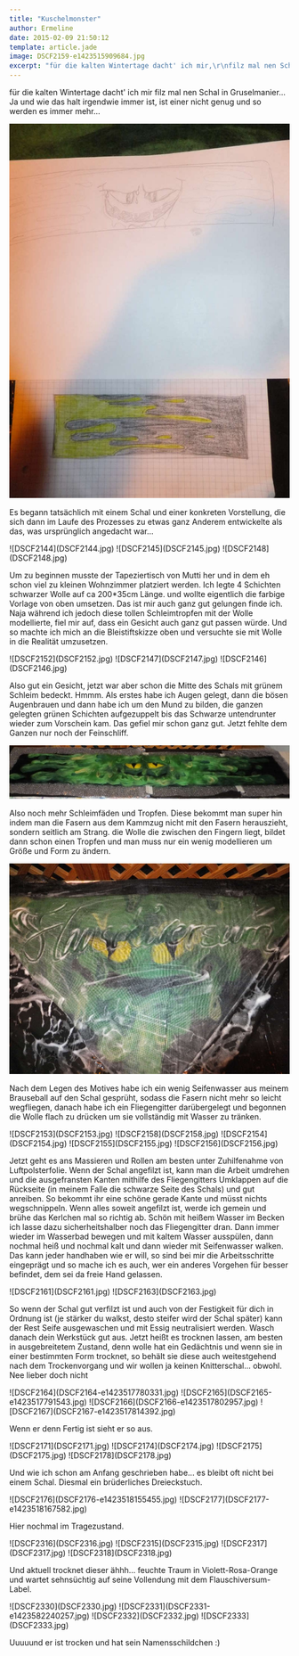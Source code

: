 ```yaml
---
title: "Kuschelmonster"
author: Ermeline
date: 2015-02-09 21:50:12
template: article.jade
image: DSCF2159-e1423515909684.jpg
excerpt: "für die kalten Wintertage dacht' ich mir,\r\nfilz mal nen Schal in Gruselmanier..."
---
```


für die kalten Wintertage dacht' ich mir filz mal nen Schal in
Gruselmanier... Ja und wie das halt irgendwie immer ist, ist einer nicht
genug und so werden es immer mehr...  

![DSCF2159](DSCF2159-e1423515909684.jpg)


Es begann tatsächlich mit einem Schal und einer konkreten Vorstellung,
die sich dann im Laufe des Prozesses zu etwas ganz Anderem entwickelte
als das, was ursprünglich angedacht war...

<div id='slides' class='slideshow'>
![DSCF2144](DSCF2144.jpg)
![DSCF2145](DSCF2145.jpg)
![DSCF2148](DSCF2148.jpg)
</div>

Um zu beginnen musste der Tapeziertisch von Mutti her und in dem eh
schon viel zu kleinen Wohnzimmer platziert werden. Ich legte 4 Schichten
schwarzer Wolle auf ca 200\*35cm Länge. und wollte eigentlich die
farbige Vorlage von oben umsetzen. Das ist mir auch ganz gut gelungen
finde ich. Naja während ich jedoch diese tollen Schleimtropfen mit der
Wolle modellierte, fiel mir auf, dass ein Gesicht auch ganz gut passen
würde. Und so machte ich mich an die Bleistiftskizze oben und versuchte
sie mit Wolle in die Realität umzusetzen.

<div id='slides' class='slideshow'>
![DSCF2152](DSCF2152.jpg)
![DSCF2147](DSCF2147.jpg)
![DSCF2146](DSCF2146.jpg)
</div>

Also gut ein Gesicht, jetzt war aber schon die Mitte des Schals mit
grünem Schleim bedeckt. Hmmm. Als erstes habe ich Augen gelegt, dann die
bösen Augenbrauen und dann habe ich um den Mund zu bilden, die ganzen
gelegten grünen Schichten aufgezuppelt bis das Schwarze untendrunter
wieder zum Vorschein kam. Das gefiel mir schon ganz gut. Jetzt fehlte
dem Ganzen nur noch der Feinschliff.

![DSCF2151](DSCF2151-e1423516615410.jpg)

Also noch mehr Schleimfäden und Tropfen. Diese bekommt man super hin
indem man die Fasern aus dem Kammzug nicht mit den Fasern herauszieht,
sondern seitlich am Strang. die Wolle die zwischen den Fingern liegt,
bildet dann schon einen Tropfen und man muss nur ein wenig modellieren
um Größe und Form zu ändern.

![DSCF2173](DSCF2173.jpg)

Nach dem Legen des Motives habe ich ein wenig Seifenwasser aus meinem
Brauseball auf den Schal gesprüht, sodass die Fasern nicht mehr so
leicht wegfliegen, danach habe ich ein Fliegengitter darübergelegt und
begonnen die Wolle flach zu drücken um sie vollständig mit Wasser zu
tränken.

<div id='slides' class='slideshow'>
![DSCF2153](DSCF2153.jpg)
![DSCF2158](DSCF2158.jpg)
![DSCF2154](DSCF2154.jpg)
![DSCF2155](DSCF2155.jpg)
![DSCF2156](DSCF2156.jpg)
</div>

Jetzt geht es ans Massieren und Rollen am besten unter Zuhilfenahme von
Luftpolsterfolie. Wenn der Schal angefilzt ist, kann man die Arbeit
umdrehen und die ausgefransten Kanten mithilfe des Fliegengitters
Umklappen auf die Rückseite (in meinem Falle die schwarze Seite des
Schals) und gut anreiben. So bekommt ihr eine schöne gerade Kante und
müsst nichts wegschnippeln. Wenn alles soweit angefilzt ist, werde ich
gemein und brühe das Kerlchen mal so richtig ab. Schön mit heißem Wasser
im Becken ich lasse dazu sicherheitshalber noch das Fliegengitter dran.
Dann immer wieder im Wasserbad bewegen und mit kaltem Wasser ausspülen,
dann nochmal heiß und nochmal kalt und dann wieder mit Seifenwasser
walken. Das kann jeder handhaben wie er will, so sind bei mir die
Arbeitsschritte eingeprägt und so mache ich es auch, wer ein anderes
Vorgehen für besser befindet, dem sei da freie Hand gelassen.

<div id='slides' class='slideshow'>
![DSCF2161](DSCF2161.jpg)
![DSCF2163](DSCF2163.jpg)
</div>

So wenn der Schal gut verfilzt ist und auch von der Festigkeit für dich
in Ordnung ist (je stärker du walkst, desto steifer wird der Schal
später) kann der Rest Seife ausgewaschen und mit Essig neutralisiert
werden. Wasch danach dein Werkstück gut aus. Jetzt heißt es trocknen
lassen, am besten in ausgebreitetem Zustand, denn wolle hat ein
Gedächtnis und wenn sie in einer bestimmten Form trocknet, so behält sie
diese auch weitestgehend nach dem Trockenvorgang und wir wollen ja
keinen Knitterschal... obwohl. Nee lieber doch nicht

<div id='slides' class='slideshow'>
![DSCF2164](DSCF2164-e1423517780331.jpg)
![DSCF2165](DSCF2165-e1423517791543.jpg)
![DSCF2166](DSCF2166-e1423517802957.jpg)
![DSCF2167](DSCF2167-e1423517814392.jpg)
</div>

Wenn er denn Fertig ist sieht er so aus.  

<div id='slides' class='slideshow'>
![DSCF2171](DSCF2171.jpg)
![DSCF2174](DSCF2174.jpg)
![DSCF2175](DSCF2175.jpg)
![DSCF2178](DSCF2178.jpg)
</div>

Und wie ich schon am Anfang geschrieben habe... es bleibt oft nicht bei
einem Schal. Diesmal ein brüderliches Dreieckstuch.  

<div id='slides' class='slideshow'>
![DSCF2176](DSCF2176-e1423518155455.jpg)
![DSCF2177](DSCF2177-e1423518167582.jpg)
</div>

Hier nochmal im Tragezustand.  

<div id='slides' class='slideshow'>
![DSCF2316](DSCF2316.jpg)
![DSCF2315](DSCF2315.jpg)
![DSCF2317](DSCF2317.jpg)
![DSCF2318](DSCF2318.jpg)
</div>

Und aktuell trocknet dieser ähhh... feuchte Traum in Violett-Rosa-Orange
und wartet sehnsüchtig auf seine Vollendung mit dem
Flauschiversum-Label.  

<div id='slides' class='slideshow'>
![DSCF2330](DSCF2330.jpg)
![DSCF2331](DSCF2331-e1423582240257.jpg)
![DSCF2332](DSCF2332.jpg)
![DSCF2333](DSCF2333.jpg)
</div>

Uuuuund er ist trocken und hat sein Namensschildchen :)  
